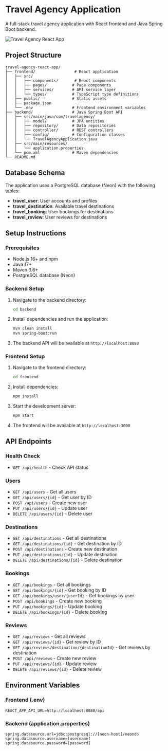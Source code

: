 # Travel Agency Application

A full-stack travel agency application with React frontend and Java Spring Boot backend.

![Travel Agency React App](assets/Travel%20Agency%20React%20App.gif)

## Project Structure

```
travel-agency-react-app/
├── frontend/                 # React application
│   ├── src/
│   │   ├── components/       # React components
│   │   ├── pages/           # Page components
│   │   ├── services/        # API service layer
│   │   └── types/           # TypeScript type definitions
│   ├── public/              # Static assets
│   ├── package.json
│   └── .env                 # Frontend environment variables
├── backend/                 # Java Spring Boot API
│   ├── src/main/java/com/travelagency/
│   │   ├── model/           # JPA entities
│   │   ├── repository/      # Data repositories
│   │   ├── controller/      # REST controllers
│   │   ├── config/          # Configuration classes
│   │   └── TravelAgencyApplication.java
│   ├── src/main/resources/
│   │   └── application.properties
│   └── pom.xml              # Maven dependencies
└── README.md
```

## Database Schema

The application uses a PostgreSQL database (Neon) with the following tables:

- **travel_user**: User accounts and profiles
- **travel_destination**: Available travel destinations
- **travel_booking**: User bookings for destinations
- **travel_review**: User reviews for destinations

## Setup Instructions

### Prerequisites

- Node.js 16+ and npm
- Java 17+
- Maven 3.6+
- PostgreSQL database (Neon)

### Backend Setup

1. Navigate to the backend directory:
   ```bash
   cd backend
   ```

2. Install dependencies and run the application:
   ```bash
   mvn clean install
   mvn spring-boot:run
   ```

3. The backend API will be available at `http://localhost:8080`

### Frontend Setup

1. Navigate to the frontend directory:
   ```bash
   cd frontend
   ```

2. Install dependencies:
   ```bash
   npm install
   ```

3. Start the development server:
   ```bash
   npm start
   ```

4. The frontend will be available at `http://localhost:3000`

## API Endpoints

### Health Check
- `GET /api/health` - Check API status

### Users
- `GET /api/users` - Get all users
- `GET /api/users/{id}` - Get user by ID
- `POST /api/users` - Create new user
- `PUT /api/users/{id}` - Update user
- `DELETE /api/users/{id}` - Delete user

### Destinations
- `GET /api/destinations` - Get all destinations
- `GET /api/destinations/{id}` - Get destination by ID
- `POST /api/destinations` - Create new destination
- `PUT /api/destinations/{id}` - Update destination
- `DELETE /api/destinations/{id}` - Delete destination

### Bookings
- `GET /api/bookings` - Get all bookings
- `GET /api/bookings/{id}` - Get booking by ID
- `GET /api/bookings/user/{userId}` - Get bookings by user
- `POST /api/bookings` - Create new booking
- `PUT /api/bookings/{id}` - Update booking
- `DELETE /api/bookings/{id}` - Delete booking

### Reviews
- `GET /api/reviews` - Get all reviews
- `GET /api/reviews/{id}` - Get review by ID
- `GET /api/reviews/destination/{destinationId}` - Get reviews by destination
- `POST /api/reviews` - Create new review
- `PUT /api/reviews/{id}` - Update review
- `DELETE /api/reviews/{id}` - Delete review

## Environment Variables

### Frontend (.env)
```
REACT_APP_API_URL=http://localhost:8080/api
```

### Backend (application.properties)
```
spring.datasource.url=jdbc:postgresql://[neon-host]/neondb
spring.datasource.username=[username]
spring.datasource.password=[password]
```
